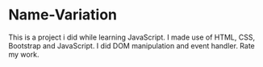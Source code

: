 # Name-Variation
This is a project i did while learning JavaScript.
I made use of HTML, CSS, Bootstrap and JavaScript.
I did DOM manipulation and event handler.
Rate my work.

